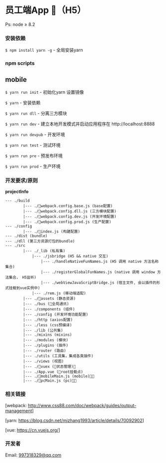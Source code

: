 # 员工端App （H5） #

Ps: node ≥ 8.2

### 安装依赖

`$ npm install yarn -g` - 全局安装yarn

### npm scripts
## mobile
`$ yarn run init` - 初始化yarn 设置镜像

`$ yarn` - 安装依赖

`$ yarn run dll` - 分离三方模块

`$ yarn run dev` - 建立本地开发模式并启动应用程序在 http://localhost:8888

`$ yarn run devpub` - 开发环境

`$ yarn run test` - 测试环境

`$ yarn run pre` - 预发布环境

`$ yarn run prod` - 生产环境

### 开发要求/原则

**projectInfo**

```
--- ./build
        |--- ./webpack.config.base.js (base配置)
        |--- ./webpack.config.dll.js (三方模块配置)
        |--- ./webpack.config.dev.js (开发环境配置)
        |--- ./webpack.config.prod.js (生产配置)
--- ./config
        |--- ./index.js (构建配置)
--- ./dist (bundle)
--- ./dll (第三方资源打包的bundle)
--- ./src
        |--- ./_lib (私有集)
            |--- ./jsbridge (H5 && native 交互)
                |--- ./handleNativeFunNames.js (H5 调用 native 方法名称集合)
                |--- ./registerGlobalFunNames.js (native 调用 window 方法集合， H5监听)
                |--- ./webViewJavaScriptBridge.js (宿主文件, 会以插件的形式挂载到vue实例中)
            |--- ./rem.js (移动端适配)
        |--- ./assets (静态资源)
        |--- ./bus (全局通讯)
        |--- ./components (组件)
        |--- ./config (开发环境功能配置)
        |--- ./http (axios配置)
        |--- ./less (css预编译)
        |--- ./lib (公共集)
        |--- ./mixins (mixins)
        |--- ./modules (模块)
        |--- ./plugins (插件)
        |--- ./router (路由)
        |--- ./utils (工具集，集成各类插件)
        |--- ./views (视图)
        |--- ./vuex (状态管理)
        |--- ./App.vue (root挂载点)
        |--- ./mobileMain.js (mobile)
        |--- ./pcMain.js (pc)
```

### 相关链接

[webpack: <http://www.css88.com/doc/webpack/guides/output-management>]

[yarn: <https://blog.csdn.net/mjzhang1993/article/details/70092902>]

[vue: <https://cn.vuejs.org/>]

### 开发者
Email: 997318329@qq.com
